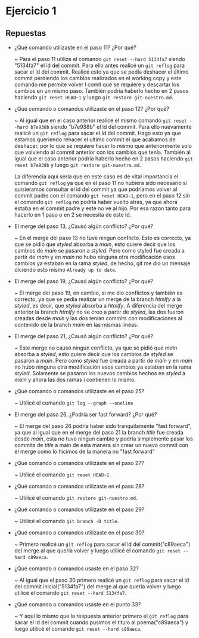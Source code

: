 # Ejercicio 1

## Repuestas

- ¿Qué comando utilizaste en el paso 11? ¿Por qué?

    ~ Para el paso 11 utilize el comando 
    `git reset --hard 5134fa7` siendo "5134fa7" el id del commit. Para ello antes realicé un `git reflog` para sacar el Id del commit. 
    Realicé esto ya que se pedía deshacer el último commit perdiendo los cambios realizados en el working copy y este comando me permite volver l comit que se requiere y descartar los cambios en un mismo paso. 
    También podría haberlo hecho en 2 pasos haciendo `git reset HEAD~1` y luego `git restore git-nuestro.md`.

- ¿Qué comando o comandos utilizaste en el paso 12? ¿Por qué?

    ~ Al igual que en el caso anterior realicé el mismo comando `git reset --hard b7e938b` siendo "b7e938b" el id del commit. Para ello nuevamente realicé un `git reflog` para sacar el Id del commit. Hago esto ya que estamos queriendo rehacer el ultimo commit el que acabamos de deshacer, por lo que se requiere hacer lo mismo que anteriormente solo que volviendo al commit anterior con los cambios que tenía.
    También al igual que el caso anterior podría haberlo hecho en 2 pasos haciendo `git reset b7e938b` y luego `git restore git-nuestro.md`.
    
    La diferencia aquí sería que en este caso es de vital importancia el comando `git reflog` ya que en el paso 11 no hubiera sido necesario si quisieramos consultar el id del commit ya que podríamos volver al commit padre con el comando `git reset HEAD~1`, pero en el paso 12 sin el comando `git reflog` no podría haber vuelto atras, ya que ahora estaba en el commit padre y este no ve al hijo. Por esa razon tanto para hacerlo en 1 paso o en 2 se necesita de este Id.

- El merge del paso 13, ¿Causó algún conflicto? ¿Por qué?

    ~ En el merge del paso 13 no tuve ningun conflicto. 
    Esto es correcto, ya que se pidió que *styled* absorba a *main*, esto quiere decir que los cambios de *main* se pasaron a *styled*. Pero como styled fue creada a partir de *main* y en *main* no hubo ninguna otra modificación esos cambios ya estaban en la rama *styled*, de hecho, git me dio un mensaje diciendo esto mismo `Already up to date`.

- El merge del paso 19, ¿Causó algún conflicto? ¿Por qué?

    ~ El merge del paso 19, en cambio, si me dio conflictos y también es correcto, ya que se pedía realizar un merge de la branch *htmlfy* a la *styled*, es decir, que *styled* absorba a *htmlfy*. A diferencia del merge anterior la branch *htmlfy* no se creo a partir de *styled*, las dos fueron creadas desde *main* y las dos tenían commits con modificaciones al contenido de la branch *main* en las mismas lineas.

- El merge del paso 21, ¿Causó algún conflicto? ¿Por qué?

    ~ Este merge no causó ningun conflicto, ya que se pidió que *main* absorba a *styled*, esto quiere decir que los cambios de *styled* se pasaron a *main*. Pero como *styled* fue creada a partir de *main* y en *main* no hubo ninguna otra modificación esos cambios ya estaban en la rama *styled*. Solamente se pasaron los nuevos cambios hechos en *styled* a *main* y ahora las dos ramas i contienen lo mismo.

- ¿Qué comando o comandos utilizaste en el paso 25?

    ~ Utilicé el comando `git log --graph --oneline`

- El merge del paso 26, ¿Podría ser fast forward? ¿Por qué?

    ~ El merge del paso 26 podría haber sido tranquilamente "fast forward", ya que al igual que en el merge del paso 21 la branch *title* fue creada desde *main*, esta no tuvo ningun cambio y podría simplemente pasar los commits de *title* a main de esta manera sin crear un nuevo commit con el merge como lo hicimos de la manera no "fast forward"

- ¿Qué comando o comandos utilizaste en el paso 27?

    ~ Utilicé el comando `git reset HEAD~1`.

- ¿Qué comando o comandos utilizaste en el paso 28?

    ~ Utilicé el comando `git restore git-nuestro.md`.

- ¿Qué comando o comandos utilizaste en el paso 29?

    ~ Utilicé el comando `git branch -D title`.

- ¿Qué comando o comandos utilizaste en el paso 30?

    ~ Primero realicé un `git reflog` para sacar el id del commit("c89aeca") del merge al que quería volver y luego utilicé el comando `git reset --hard c89aeca`.

- ¿Qué comando o comandos usaste en el paso 32?

    ~ Al igual que el paso 30 primero realicé un `git reflog` para sacar el id del commit inicial("5134fa7") del merge al que quería volver y luego utilicé el comando `git reset --hard 5134fa7`.

- ¿Qué comando o comandos usaste en el punto 33?

    ~ Y aquí lo mismo que la respuesta anterior primero el `git reflog` para sacar el id del commit cuando pusimos el titulo al poema("c89aeca") y luego utilicé el comando `git reset --hard c89aeca`.